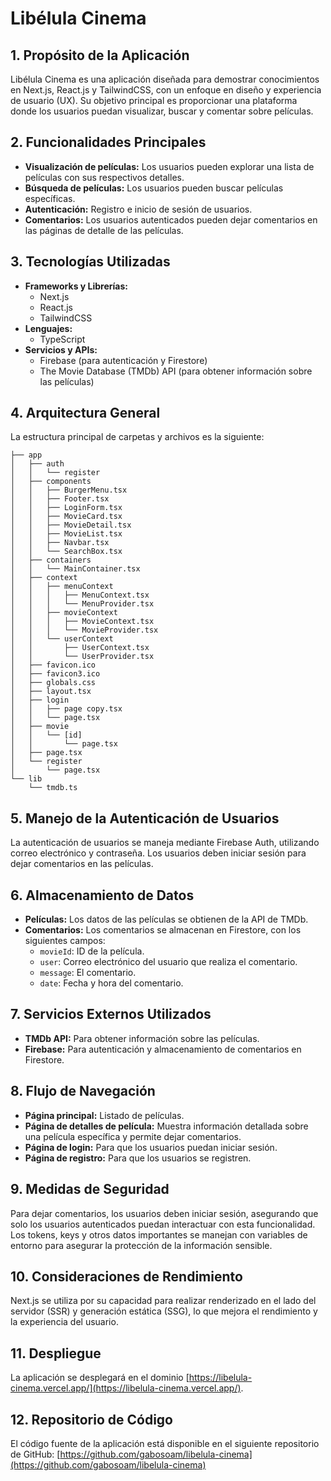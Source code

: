 
# Libélula Cinema

## 1. Propósito de la Aplicación

Libélula Cinema es una aplicación diseñada para demostrar conocimientos en Next.js, React.js y TailwindCSS, con un enfoque en diseño y experiencia de usuario (UX). Su objetivo principal es proporcionar una plataforma donde los usuarios puedan visualizar, buscar y comentar sobre películas.

## 2. Funcionalidades Principales

- **Visualización de películas:** Los usuarios pueden explorar una lista de películas con sus respectivos detalles.
- **Búsqueda de películas:** Los usuarios pueden buscar películas específicas.
- **Autenticación:** Registro e inicio de sesión de usuarios.
- **Comentarios:** Los usuarios autenticados pueden dejar comentarios en las páginas de detalle de las películas.

## 3. Tecnologías Utilizadas

- **Frameworks y Librerías:**
  - Next.js
  - React.js
  - TailwindCSS
- **Lenguajes:**
  - TypeScript
- **Servicios y APIs:**
  - Firebase (para autenticación y Firestore)
  - The Movie Database (TMDb) API (para obtener información sobre las películas)

## 4. Arquitectura General

La estructura principal de carpetas y archivos es la siguiente:
```
├── app
│   ├── auth
│   │   └── register
│   ├── components
│   │   ├── BurgerMenu.tsx
│   │   ├── Footer.tsx
│   │   ├── LoginForm.tsx
│   │   ├── MovieCard.tsx
│   │   ├── MovieDetail.tsx
│   │   ├── MovieList.tsx
│   │   ├── Navbar.tsx
│   │   └── SearchBox.tsx
│   ├── containers
│   │   └── MainContainer.tsx
│   ├── context
│   │   ├── menuContext
│   │   │   ├── MenuContext.tsx
│   │   │   └── MenuProvider.tsx
│   │   ├── movieContext
│   │   │   ├── MovieContext.tsx
│   │   │   └── MovieProvider.tsx
│   │   └── userContext
│   │       ├── UserContext.tsx
│   │       └── UserProvider.tsx
│   ├── favicon.ico
│   ├── favicon3.ico
│   ├── globals.css
│   ├── layout.tsx
│   ├── login
│   │   ├── page copy.tsx
│   │   └── page.tsx
│   ├── movie
│   │   └── [id]
│   │       └── page.tsx
│   ├── page.tsx
│   └── register
│       └── page.tsx
└── lib
    └── tmdb.ts
```

## 5. Manejo de la Autenticación de Usuarios

La autenticación de usuarios se maneja mediante Firebase Auth, utilizando correo electrónico y contraseña. Los usuarios deben iniciar sesión para dejar comentarios en las películas.

## 6. Almacenamiento de Datos

- **Películas:** Los datos de las películas se obtienen de la API de TMDb.
- **Comentarios:** Los comentarios se almacenan en Firestore, con los siguientes campos:
  - `movieId`: ID de la película.
  - `user`: Correo electrónico del usuario que realiza el comentario.
  - `message`: El comentario.
  - `date`: Fecha y hora del comentario.

## 7. Servicios Externos Utilizados

- **TMDb API:** Para obtener información sobre las películas.
- **Firebase:** Para autenticación y almacenamiento de comentarios en Firestore.

## 8. Flujo de Navegación

- **Página principal:** Listado de películas.
- **Página de detalles de película:** Muestra información detallada sobre una película específica y permite dejar comentarios.
- **Página de login:** Para que los usuarios puedan iniciar sesión.
- **Página de registro:** Para que los usuarios se registren.

## 9. Medidas de Seguridad

Para dejar comentarios, los usuarios deben iniciar sesión, asegurando que solo los usuarios autenticados puedan interactuar con esta funcionalidad. Los tokens, keys y otros datos importantes se manejan con variables de entorno para asegurar la protección de la información sensible.

## 10. Consideraciones de Rendimiento

Next.js se utiliza por su capacidad para realizar renderizado en el lado del servidor (SSR) y generación estática (SSG), lo que mejora el rendimiento y la experiencia del usuario.

## 11. Despliegue

La aplicación se desplegará en el dominio [https://libelula-cinema.vercel.app/](https://libelula-cinema.vercel.app/).

## 12. Repositorio de Código

El código fuente de la aplicación está disponible en el siguiente repositorio de GitHub: [https://github.com/gabosoam/libelula-cinema](https://github.com/gabosoam/libelula-cinema)
